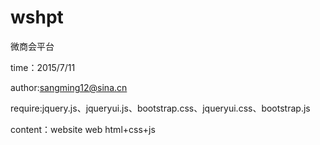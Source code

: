 # wshpt
微商会平台

time：2015/7/11

author:sangming12@sina.cn

require:jquery.js、jqueryui.js、bootstrap.css、jqueryui.css、bootstrap.js

content：website web  html+css+js

